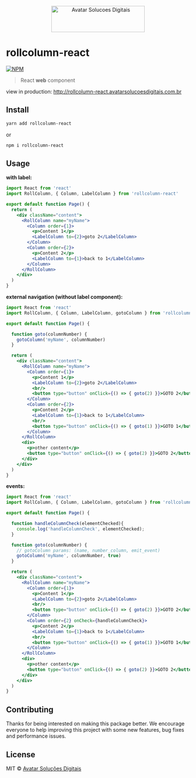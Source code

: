 
<p align="center">
  <img src="https://avatarsolucoesdigitais.com.br/images/avatar-git.svg" height="72" width="256" alt="Avatar Solucoes Digitais" />
</p>


# rollcolumn-react
[![NPM](https://img.shields.io/npm/v/rollcolumn-react.svg)](https://www.npmjs.com/package/rollcolumn-react)

> React **web** component

view in production: http://rollcolumn-react.avatarsolucoesdigitais.com.br

## Install

```bash
yarn add rollcolumn-react
```
or
```bash
npm i rollcolumn-react
```

## Usage

**with label:**
```jsx
import React from 'react'
import RollColumn, { Column, LabelColumn } from 'rollcolumn-react'

export default function Page() {
  return (
    <div className="content">
      <RollColumn name="myName">
        <Column order={1}>
          <p>Content 1</p>
          <LabelColumn to={2}>goto 2</LabelColumn>
        </Column>
        <Column order={2}>
          <p>Content 2</p>
          <LabelColumn to={1}>back to 1</LabelColumn>
        </Column>
      </RollColumn>
    </div>
  )
}
```

**external navigation (without label component):**

```jsx
import React from 'react'
import RollColumn, { Column, LabelColumn, gotoColumn } from 'rollcolumn-react'

export default function Page() {

  function goto(columnNumber) {
    gotoColumn('myName', columnNumber)
  }

  return (
    <div className="content">
      <RollColumn name="myName">
        <Column order={1}>
          <p>Content 1</p>
          <LabelColumn to={2}>goto 2</LabelColumn>
          <br/>
          <button type="button" onClick={() => { goto(2) }}>GOTO 2</button>
        </Column>
        <Column order={2}>
          <p>Content 2</p>
          <LabelColumn to={1}>back to 1</LabelColumn>
          <br/>
          <button type="button" onClick={() => { goto(1) }}>GOTO 1</button>
        </Column>
      </RollColumn>
      <div>
        <p>other content</p>
        <button type="button" onClick={() => { goto(2) }}>GOTO 2</button>
      </div>
    </div>
  )
}
```

**events:**

```jsx
import React from 'react'
import RollColumn, { Column, LabelColumn, gotoColumn } from 'rollcolumn-react'

export default function Page() {

  function handleColumnCheck(elementChecked){
    console.log('handleColumnCheck', elementChecked);
  }

  function goto(columnNumber) {
    // gotoColumn params: (name, number_column, emit_event)
    gotoColumn('myName', columnNumber, true)
  }

  return (
    <div className="content">
      <RollColumn name="myName">
        <Column order={1}>
          <p>Content 1</p>
          <LabelColumn to={2}>goto 2</LabelColumn>
          <br/>
          <button type="button" onClick={() => { goto(2) }}>GOTO 2</button>
        </Column>
        <Column order={2} onCheck={handleColumnCheck}>
          <p>Content 2</p>
          <LabelColumn to={1}>back to 1</LabelColumn>
          <br/>
          <button type="button" onClick={() => { goto(1) }}>GOTO 1</button>
        </Column>
      </RollColumn>
      <div>
        <p>other content</p>
        <button type="button" onClick={() => { goto(2) }}>GOTO 2</button>
      </div>
    </div>
  )
}
```

## Contributing

Thanks for being interested on making this package better. We encourage everyone to help improving this project with some new features, bug fixes and performance issues.

## License
MIT © [Avatar Solu&ccedil;&otilde;es Digitais](https://github.com/avatarsolucoes/rollcolumns-react.git)
